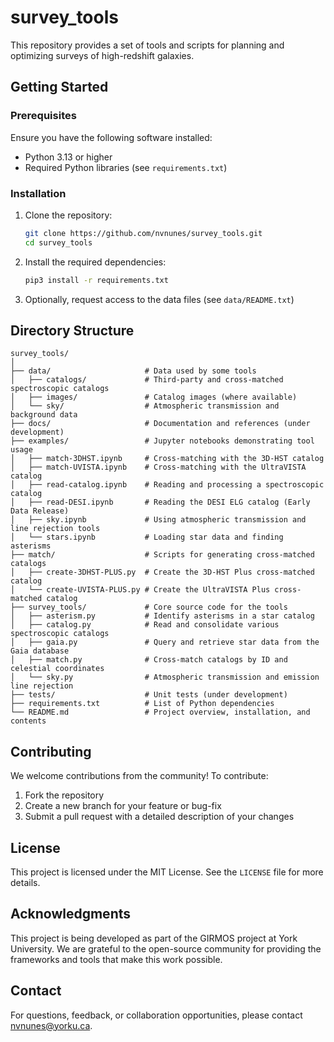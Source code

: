 # survey_tools

This repository provides a set of tools and scripts for planning and optimizing surveys of high-redshift galaxies.

## Getting Started

### Prerequisites

Ensure you have the following software installed:

- Python 3.13 or higher
- Required Python libraries (see `requirements.txt`)

### Installation

1. Clone the repository:
   ```bash
   git clone https://github.com/nvnunes/survey_tools.git
   cd survey_tools
   ```
2. Install the required dependencies:
   ```bash
   pip3 install -r requirements.txt
   ```
3. Optionally, request access to the data files (see `data/README.txt`)

## Directory Structure

```
survey_tools/
│
├── data/                     # Data used by some tools
│   ├── catalogs/             # Third-party and cross-matched spectroscopic catalogs
│   ├── images/               # Catalog images (where available)
│   └── sky/                  # Atmospheric transmission and background data
├── docs/                     # Documentation and references (under development)
├── examples/                 # Jupyter notebooks demonstrating tool usage
│   ├── match-3DHST.ipynb     # Cross-matching with the 3D-HST catalog
│   ├── match-UVISTA.ipynb    # Cross-matching with the UltraVISTA catalog
│   ├── read-catalog.ipynb    # Reading and processing a spectroscopic catalog
│   ├── read-DESI.ipynb       # Reading the DESI ELG catalog (Early Data Release)
│   ├── sky.ipynb             # Using atmospheric transmission and line rejection tools
│   └── stars.ipynb           # Loading star data and finding asterisms
├── match/                    # Scripts for generating cross-matched catalogs
│   ├── create-3DHST-PLUS.py  # Create the 3D-HST Plus cross-matched catalog
│   └── create-UVISTA-PLUS.py # Create the UltraVISTA Plus cross-matched catalog
├── survey_tools/             # Core source code for the tools
│   ├── asterism.py           # Identify asterisms in a star catalog
│   ├── catalog.py            # Read and consolidate various spectroscopic catalogs
│   ├── gaia.py               # Query and retrieve star data from the Gaia database
│   ├── match.py              # Cross-match catalogs by ID and celestial coordinates
│   └── sky.py                # Atmospheric transmission and emission line rejection
├── tests/                    # Unit tests (under development)
├── requirements.txt          # List of Python dependencies
└── README.md                 # Project overview, installation, and contents
```

## Contributing

We welcome contributions from the community! To contribute:

1. Fork the repository
2. Create a new branch for your feature or bug-fix
3. Submit a pull request with a detailed description of your changes

## License

This project is licensed under the MIT License. See the `LICENSE` file for more details.

## Acknowledgments

This project is being developed as part of the GIRMOS project at York University. We are grateful to the open-source community for providing the frameworks and tools that make this work possible.

## Contact

For questions, feedback, or collaboration opportunities, please contact [nvnunes@yorku.ca](mailto:nvnunes@yorku.ca).
